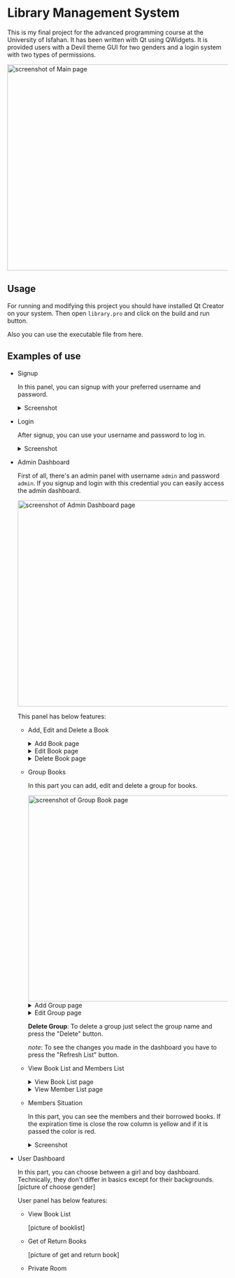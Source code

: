 
# Library Management System

This is my final project for the advanced programming course at the University of Isfahan.
It has been written with Qt using QWidgets.
It is provided users with a Devil theme GUI for two genders and a login system with two types of permissions.

<img src="https://user-images.githubusercontent.com/82520498/187414402-63620776-fdef-4ada-b093-b0b050936b4b.png" width="806" height="471" alt="screenshot of Main page">



## Usage

For running and modifying this project you should have installed Qt Creator on your system.
Then open `library.pro` and click on the build and run button.

Also you can use the executable file from here.
## Examples of use 

- Signup

    In this panel, you can signup with your preferred username and password.
    <details> 
    <summary> Screenshot </summary>
        <img src="https://user-images.githubusercontent.com/82520498/187411471-86a1f438-aaef-4b28-a32f-b29d8293705c.png" alt="screenshot of Signup page">
    </details>
    


- Login

    After signup, you can use your username and password to log in.
    <details> 
    <summary> Screenshot </summary>
        <img src="https://user-images.githubusercontent.com/82520498/187413977-5542cbc6-47b1-4075-93c4-51ccdd6a3482.png" alt="screenshot of Login page">
    </details>

- Admin Dashboard 

    First of all, there's an admin panel with username `admin` and password `admin`. If you signup and login with this credential you can easily access the admin       dashboard.
    
    <img src="https://user-images.githubusercontent.com/82520498/187421354-ce7507ee-b1c9-42a4-a71b-e49621202c83.png" width="806" height="471" alt="screenshot of Admin Dashboard page">


    This panel has below features:

    - Add, Edit and Delete a Book
    
        <details> 
        <summary>Add Book page</summary>
            Write the book's needed information and press the "Add" button.
            <img src="https://user-images.githubusercontent.com/82520498/187422100-e91550e5-676d-40ce-899d-7abc6eba4e19.png" alt="screenshot of Add Book page">
        </details>
        
        <details> 
        <summary>Edit Book page</summary>
            Change any part you want and press the "Save changes" button.
            <img src="https://user-images.githubusercontent.com/82520498/187423485-c0736c4a-6321-462c-bddd-3d8e894d3054.png" alt="screenshot of Edit Book page">
        </details>
        
        <details> 
        <summary>Delete Book page</summary>
            Select the book you want to delete and press the "Send this book to hell" button.
            <img src="https://user-images.githubusercontent.com/82520498/187424304-8d7474c2-9ad4-4f34-9e1c-d83baaf25c98.png" alt="screenshot of Delete Book page"> 
        </details>
        

    - Group Books

        In this part you can add, edit and delete a group for books.
        
        <img src="https://user-images.githubusercontent.com/82520498/187425523-d7d4c15f-2d49-4d31-99f0-3790bf02559a.png" width="806" height="471" alt="screenshot of Group Book page">
        
        <details> 
        <summary>Add Group page</summary>
            Select the book you want to add in a group, choose a name for the group and press the "Add this group" button.
            <img src="https://user-images.githubusercontent.com/82520498/187425807-0bfb7769-0b6e-4806-b3b9-18878dc63ad9.png" alt="screenshot of Add Group page"> 
        </details>
        
        <details> 
        <summary>Edit Group page</summary>
            Select the book you want to have in group, you can choose a new name for the group and press the "Edit this group" button.
            <img src="https://user-images.githubusercontent.com/82520498/187426176-e1a1977f-257f-4137-bb83-468a42b8f8ea.png" alt="screenshot of Edit Group page">
        </details>
        
        **Delete Group**: To delete a group just select the group name and press the "Delete" button.
        
        *note*: To see the changes you made in the dashboard you have to press the "Refresh List" button. 

    - View Book List and Members List
   
        <details> 
        <summary>View Book List page</summary>
            Here is the list of all books you can search by any parameter and see the results.
            <img src="https://user-images.githubusercontent.com/82520498/187427780-7ca387a7-6264-4f62-9bfc-665dfdc943ed.png" alt="screenshot of View Book List page">
        </details>
        
        <details> 
        <summary>View Member List page</summary>
            Here is the list of all members you can search their name, see the results, and delete them if you want.
            <img src="https://user-images.githubusercontent.com/82520498/187428360-42b17085-ac51-4872-bb49-ae5531b33b18.png" alt="screenshot of View Member List page">
        </details>
        

    - Members Situation

        In this part, you can see the members and their borrowed books. If the expiration time is close the row column is yellow and if it is passed the color is red.
        <details> 
        <summary>Screenshot</summary>
            <img src="https://user-images.githubusercontent.com/82520498/187429225-223ff6d6-84d6-4b86-93f3-569deed44d78.png" alt="screenshot of Members Situation List page">          
        </details>

- User Dashboard

    In this part, you can choose between a girl and boy dashboard. Technically, they don't differ in basics except for their backgrounds.
    [picture of choose gender]

    User panel has below features:

    - View Book List

        [picture of booklist]
    - Get of Return Books

        [picture of get and return book]
    - Private Room




    

